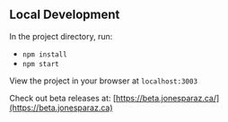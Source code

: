 ## Local Development

In the project directory, run:

- `npm install`
- `npm start`

View the project in your browser at `localhost:3003`

Check out beta releases at: [https://beta.jonesparaz.ca/](https://beta.jonesparaz.ca)
